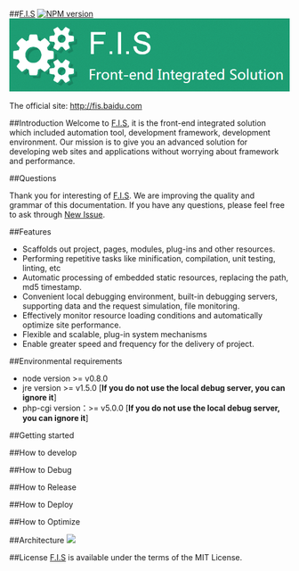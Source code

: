 ##[F.I.S](http://fis.baidu.com)
[![NPM version](https://badge.fury.io/js/fis-plus.png)](http://badge.fury.io/js/fis-plus)
![fis](./doc/images/logo.png)

The official site: http://fis.baidu.com

##Introduction
Welcome to [F.I.S](http://fis.baidu.com), it is the front-end integrated solution which included automation tool, development framework, development environment. Our mission is to give you an advanced solution for developing web sites and applications without worrying about framework and performance.

##Questions

Thank you for interesting of [F.I.S](http://fis.baidu.com). We are improving the quality and grammar of this documentation. If you have any questions, please feel free to ask through [New Issue](https://github.com/fex-team/fis-plus/issues/new).

##Features
* Scaffolds out project, pages, modules, plug-ins and other resources.
* Performing repetitive tasks like minification, compilation, unit testing, linting, etc
* Automatic processing of embedded static resources, replacing the path, md5 timestamp.
* Convenient local debugging environment, built-in debugging servers, supporting data and the request simulation, file monitoring.
* Effectively monitor resource loading conditions and automatically optimize site performance.
* Flexible and scalable, plug-in system mechanisms
* Enable greater speed and frequency for the delivery of project.

##Environmental requirements
* node version >= v0.8.0
* jre version >= v1.5.0 [**If you do not use the local debug server, you can ignore it**]
* php-cgi version：>= v5.0.0 [**If you do not use the local debug server, you can ignore it**]

##Getting started

##How to develop

##How to Debug

##How to Release

##How to Deploy

##How to Optimize

##Architecture
![](https://raw.github.com/fis-dev/fis-plus/gh-pages/images/struct.png)

##License
[F.I.S](http://fis.baidu.com) is available under the terms of the MIT License.
